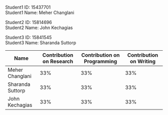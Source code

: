 Student1 ID:  15437701 <br>
Student1 Name: Meher Changlani

Student2 ID: 15814696 <br>
Student2 Name: John Kechagias

Student3 ID: 15841545 <br>
Student3 Name: Sharanda Suttorp


  
| Name | Contribution on Research | Contribution on Programming | Contribution on Writing |
| -------- | ------- | ------- | ------- |
| Meher Changlani | 33% | 33% | 33% |
| Sharanda Suttorp | 33% | 33% | 33% |
| John Kechagias  | 33% | 33% | 33% |
